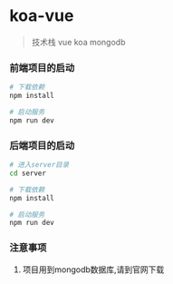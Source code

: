 # koa-vue

> 技术栈 vue koa mongodb

### 前端项目的启动

``` bash
# 下载依赖
npm install

# 启动服务
npm run dev
```
### 后端项目的启动

``` bash
# 进入server目录
cd server

# 下载依赖
npm install

# 启动服务
npm run dev
```
### 注意事项
1. 项目用到mongodb数据库,请到官网下载
